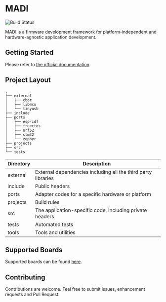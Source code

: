 # MADI

![Build Status](https://github.com/libmcu/board-sdk/workflows/build/badge.svg)

MADI is a firmware development framework for platform-independent and
hardware-agnostic application development.

## Getting Started
Please refer to [the official documentation](https://docs.libmcu.org/quickstart/).

## Project Layout

```shell
.
├── external
│   ├── cbor
│   ├── libmcu
│   └── tinyusb
├── include
├── ports
│   ├── esp-idf
│   ├── freertos
│   ├── nrf52
│   ├── stm32
│   └── zephyr
├── projects
├── src
└── tests
```

| Directory | Description                                                   |
| --------- | -----------                                                   |
| external  | External dependencies including all the third party libraries |
| include   | Public headers                                                |
| ports     | Adapter codes for a specific hardware or platform             |
| projects  | Build rules                                                   |
| src       | The application-specific code, including private headers      |
| tests     | Automated tests                                               |
| tools     | Tools and utilities                                           |

## Supported Boards
Supported boards can be found [here](https://docs.libmcu.org/boards/).

## Contributing
Contributions are welcome. Feel free to submit issues, enhancement requests and
Pull Request.
